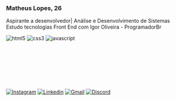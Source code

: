 ### Matheus Lopes, 26
Aspirante a desenvolvedor| Análise e Desenvolvimento de Sistemas<br>
Estudo tecnologias Front End com Igor Oliveira - ProgramadorBr


<div style="display: inline_block">
<img alt="html5" src="https://img.shields.io/badge/HTML5-E34F26?style=for-the-badge&logo=html5&logoColor=white">
<img alt="css3" src="https://img.shields.io/badge/CSS3-1572B6?style=for-the-badge&logo=css3&logoColor=white">
<img alt="javascript" src="https://img.shields.io/badge/JavaScript-323330?style=for-the-badge&logo=javascript&logoColor=F7DF1E">
</div><br>

<br><br><br><br><br>


[![Instagram](https://img.shields.io/badge/Instagram-E4405F?style=for-the-badge&logo=instagram&logoColor=white)](https://www.instagram.com/matheuslopes.pdf/)
[![Linkedin](https://img.shields.io/badge/LinkedIn-0077B5?style=for-the-badge&logo=linkedin&logoColor=white)](https://www.linkedin.com/in/matheus-lopes-1532aa21a/)
[![Gmail](https://img.shields.io/badge/Gmail-D14836?style=for-the-badge&logo=gmail&logoColor=white)](matheuslopes.pdf@gmail.com)
[![Discord](https://img.shields.io/badge/Discord-7289DA?style=for-the-badge&logo=discord&logoColor=white)](matheuslopes#5133)

